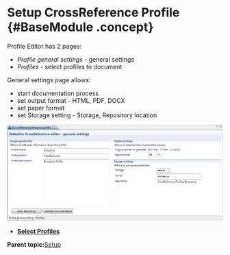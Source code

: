 # Setup CrossReference Profile {#BaseModule .concept}

Profile Editor has 2 pages:

-   *Profile general settings* - general settings
-   *Profiles* - select profiles to document

General settings page allows:

-   start documentation process
-   set output format - HTML, PDF, DOCX
-   set paper format
-   set Storage setting - Storage, Repository location

![Profile general settings](img/generalSettings.png "Profile general settings")

-   **[Select Profiles](../../../modules/crusader/setup/selectProfiles.md)**  


**Parent topic:**[Setup](../../../modules/crusader/setup/index.md)

